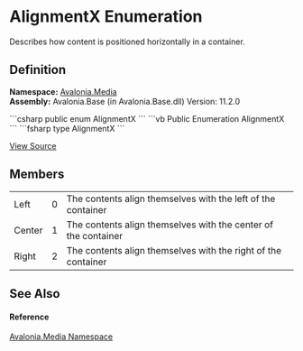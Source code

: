 # AlignmentX Enumeration


Describes how content is positioned horizontally in a container.



## Definition
**Namespace:** <a href="N_Avalonia_Media">Avalonia.Media</a>  
**Assembly:** Avalonia.Base (in Avalonia.Base.dll) Version: 11.2.0

<Tabs groupId="api-code-preview">
<TabItem value="csharp" label="C#">
```csharp
public enum AlignmentX
```
</TabItem>
<TabItem value="vb" label="VB">
```vb
Public Enumeration AlignmentX
```
</TabItem>
<TabItem value="fsharp" label="F#">
```fsharp
type AlignmentX
```
</TabItem>
</Tabs>



<a href="https://github.com/AvaloniaUI/Avalonia/tree/master/src/Avalonia.Base/Media/AlignmentX.cs" title="View the source code">View Source</a>



## Members
<table>
<tr>
<td>Left</td>
<td>0</td>
<td>The contents align themselves with the left of the container</td>
</tr>
<tr>
<td>Center</td>
<td>1</td>
<td>The contents align themselves with the center of the container</td>
</tr>
<tr>
<td>Right</td>
<td>2</td>
<td>The contents align themselves with the right of the container</td>
</tr>
</table>

## See Also


#### Reference
<a href="N_Avalonia_Media">Avalonia.Media Namespace</a>  

